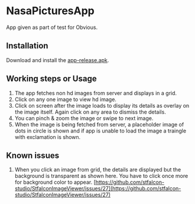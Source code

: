 # NasaPicturesApp

App given as part of test for Obvious.

## Installation

Download and install the [app-release.apk](https://github.com/jack2799/NasaPicturesApp/blob/master/app/release/app-release.apk).


## Working steps or Usage

1. The app fetches non hd images from server and displays in a grid.
2. Click on any one image to view hd image.
3. Click on screen after the image loads to display its details as overlay on the image itself. Again click on any area to dismiss the details.
4. You can pinch & zoom the image or swipe to next image.
5. When the image is being fetched from server, a placeholder image of dots in circle is shown and if app is unable to load the image a traingle with exclamation is shown.



## Known issues
1. When you click an image from grid, the details are displayed but the background is transparent as shown here. You have to click once more for background color to appear.
[https://github.com/stfalcon-studio/StfalconImageViewer/issues/27](https://github.com/stfalcon-studio/StfalconImageViewer/issues/27)
